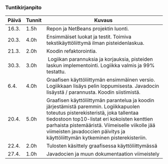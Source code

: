 ### Tuntikirjanpito
Päivä | Tunnit | Kuvaus
----- | ------ | ------
16.3. | 1.5h   | Repon ja NetBeans projektin luonti. 
20.3. | 4.0h   | Ensimmäiset luokat ja testit. Toimiva tekstikäyttöliittymä ilman pisteidenlaskua.
21.3. | 2.0h   | Koodin refaktorointia.
30.3. | 3.0h   | Logiikan parannuksia ja korjauksia, pisteiden laskun implementointi. Logiikka valmis ja 99% testattu.
6.4.  | 4.0h   | Graafisen käyttöliittymän ensimmäinen versio. Logiikkaan lisäys pelin loppumisesta. Javadocin lisäystä / parannusta. Koodin siistimistä. 
20.4. | 5.0h   | Graafisen käyttöliittymän parantelua ja koodin järjestämistä paremmin. Logiikkapuolen toteutus pisterekisteristä, joka tallentaa tiedostoon top10-listat eri kokoisten kenttien parhaista pistemääristä. Viimeiselle viikolle jää viimeisten javadoccien päivitys ja käyttöliittymän kytkeminen pisterekisteriin. 
22.4. | 2.0h   | Tulosten käsittely graafisessa käyttöliittymässä
27.4. | 1.0h   | Javadocien ja muun dokumentaation viimeistely
